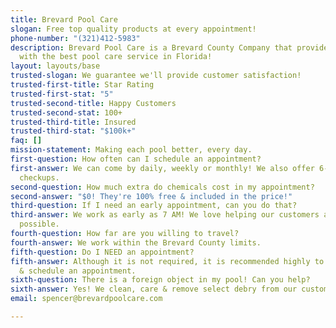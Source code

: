 ```yaml
---
title: Brevard Pool Care
slogan: Free top quality products at every appointment!
phone-number: "(321)412-5983"
description: Brevard Pool Care is a Brevard County Company that provides it's customers
  with the best pool care service in Florida!
layout: layouts/base
trusted-slogan: We guarantee we'll provide customer satisfaction!
trusted-first-title: Star Rating
trusted-first-stat: "5"
trusted-second-title: Happy Customers
trusted-second-stat: 100+
trusted-third-title: Insured
trusted-third-stat: "$100k+"
faq: []
mission-statement: Making each pool better, every day.
first-question: How often can I schedule an appointment?
first-answer: We can come by daily, weekly or monthly! We also offer 6-month & yearly
  checkups.
second-question: How much extra do chemicals cost in my appointment?
second-answer: "$0! They're 100% free & included in the price!"
third-question: If I need an early appointment, can you do that?
third-answer: We work as early as 7 AM! We love helping our customers as early as
  possible.
fourth-question: How far are you willing to travel?
fourth-answer: We work within the Brevard County limits.
fifth-question: Do I NEED an appointment?
fifth-answer: Although it is not required, it is recommended highly to contact us
  & schedule an appointment.
sixth-question: There is a foreign object in my pool! Can you help?
sixth-answer: Yes! We clean, care & remove select debry from our customer's pools!
email: spencer@brevardpoolcare.com

---
```

